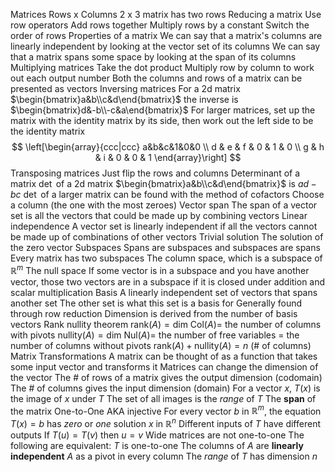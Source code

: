 Matrices
	Rows x Columns
	2 x 3 matrix has two rows
Reducing a matrix
	Use row operators
		Add rows together
		Multiply rows by a constant
		Switch the order of rows
Properties of a matrix
	We can say that a matrix's columns are linearly independent by looking at the vector set of its columns
	We can say that a matrix spans some space by looking at the span of its columns
Multiplying matrices
	Take the dot product
	Multiply row by column to work out each output number
	Both the columns and rows of a matrix can be presented as vectors
Inversing matrices
	For a 2d matrix $\begin{bmatrix}a&b\\c&d\end{bmatrix}$ the inverse is $\begin{bmatrix}d&-b\\-c&a\end{bmatrix}$
	For larger matrices, set up the matrix with the identity matrix by its side, then work out the left side to be the identity matrix
$$
\left[\begin{array}{ccc|ccc}
a&b&c&1&0&0 \\
d & e & f & 0 & 1 & 0 \\
g & h & i & 0 & 0 & 1
\end{array}\right]
$$
Transposing matrices
	Just flip the rows and columns
Determinant of a matrix
	$\det$ of a 2d matrix $\begin{bmatrix}a&b\\c&d\end{bmatrix}$ is $ad-bc$
	$\det$ of a larger matrix can be found with the method of cofactors
	Choose a column (the one with the most zeroes)
Vector span
	The span of a vector set is all the vectors that could be made up by combining vectors
Linear independence
	A vector set is linearly independent if all the vectors cannot be made up of combinations of other vectors
Trivial solution
	The solution of the zero vector
Subspaces
	Spans are subspaces and subspaces are spans
	Every matrix has two subspaces
		The column space, which is a subspace of $\mathbb{R}^m$
		The null space
	If some vector is in a subspace and you have another vector, those two vectors are in a subspace if it is closed under addition and scalar multiplication
Basis
	A linearly independent set of vectors that spans another set
		The other set is what this set is a basis for
	Generally found through row reduction
	Dimension is derived from the number of basis vectors
Rank nullity theorem
	$\text{rank}(A)=\text{dim Col}(A)=$ the number of columns with pivots
	$\text{nullity}(A)=\text{dim Nul}(A)=$ the number of free variables = the number of columns without pivots
	$\text{rank}(A)+\text{nullity}(A)=n$ (# of columns)
Matrix Transformations
	A matrix can be thought of as a function that takes some input vector and transforms it
		Matrices can change the dimension of the vector
	The # of rows of a matrix gives the output dimension (codomain)
	The # of columns gives the input dimension (domain)
	For a vector $x$, $T(x)$ is the image of $x$ under $T$
	The set of all images is the $range$ of $T$
		The **span** of the matrix
One-to-One
	AKA injective
	For every vector $b$ in $\mathbb{R}^m$, the equation $T(x)=b$ has $zero$ or $one$ solution $x$ in $\mathbb{R}^n$
	Different inputs of $T$ have different outputs
	If $T(u)=T(v)$ then $u=v$
	Wide matrices are not one-to-one
	The following are equivalent:
		$T$ is one-to-one
		The columns of $A$ are **linearly independent**
		$A$ as a pivot in every column
		The $range$ of $T$ has dimension $n$
		